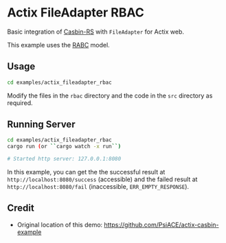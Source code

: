 # Actix FileAdapter RBAC

Basic integration of [Casbin-RS](https://github.com/casbin/casbin-rs) with `FileAdapter` for Actix web.

This example uses the [RABC](https://en.wikipedia.org/wiki/Role-based_access_control) model.

## Usage

```sh
cd examples/actix_fileadapter_rbac
```

Modify the files in the `rbac` directory and the code in the `src` directory as required.

## Running Server

```sh
cd examples/actix_fileadapter_rbac
cargo run (or ``cargo watch -x run``)

# Started http server: 127.0.0.1:8080
```

In this example, you can get the the successful result at `http://localhost:8080/success` (accessible) and the failed result at `http://localhost:8080/fail` (inaccessible, `ERR_EMPTY_RESPONSE`).

## Credit

- Original location of this demo: <https://github.com/PsiACE/actix-casbin-example>

